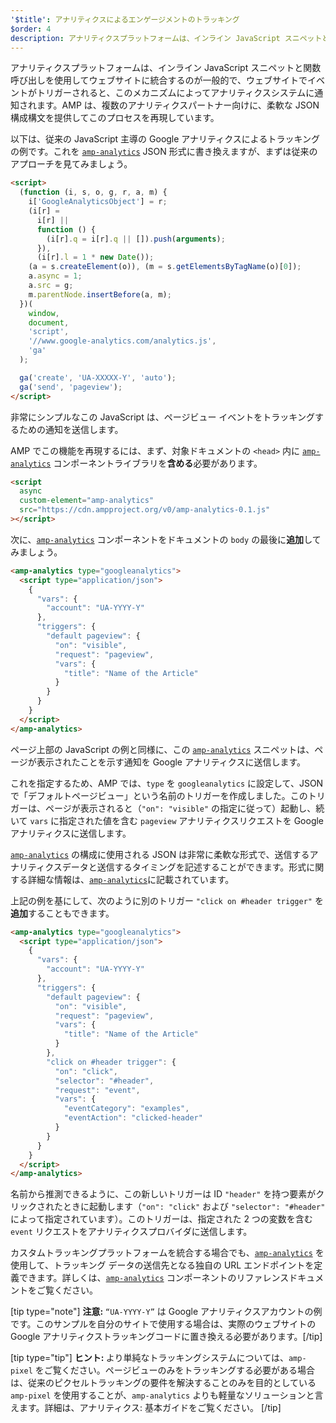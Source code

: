 ```yaml
---
'$title': アナリティクスによるエンゲージメントのトラッキング
$order: 4
description: アナリティクスプラットフォームは、インライン JavaScript スニペットと関数呼び出しを使用してウェブサイトに統合するのが一般的で、ウェブサイトでイベントがトリガーされると、このメカニズムによってアナリティクスシステムに通知されます。
---
```


アナリティクスプラットフォームは、インライン JavaScript スニペットと関数呼び出しを使用してウェブサイトに統合するのが一般的で、ウェブサイトでイベントがトリガーされると、このメカニズムによってアナリティクスシステムに通知されます。AMP は、複数のアナリティクスパートナー向けに、柔軟な JSON 構成構文を提供してこのプロセスを再現しています。

以下は、従来の JavaScript 主導の Google アナリティクスによるトラッキングの例です。これを [`amp-analytics`](../../../../documentation/components/reference/amp-analytics.md) JSON 形式に書き換えますが、まずは従来のアプローチを見てみましょう。

```html
<script>
  (function (i, s, o, g, r, a, m) {
    i['GoogleAnalyticsObject'] = r;
    (i[r] =
      i[r] ||
      function () {
        (i[r].q = i[r].q || []).push(arguments);
      }),
      (i[r].l = 1 * new Date());
    (a = s.createElement(o)), (m = s.getElementsByTagName(o)[0]);
    a.async = 1;
    a.src = g;
    m.parentNode.insertBefore(a, m);
  })(
    window,
    document,
    'script',
    '//www.google-analytics.com/analytics.js',
    'ga'
  );

  ga('create', 'UA-XXXXX-Y', 'auto');
  ga('send', 'pageview');
</script>
```

非常にシンプルなこの JavaScript は、ページビュー イベントをトラッキングするための通知を送信します。

AMP でこの機能を再現するには、まず、対象ドキュメントの `<head>` 内に [`amp-analytics`](../../../../documentation/components/reference/amp-analytics.md) コンポーネントライブラリを**含める**必要があります。

```html
<script
  async
  custom-element="amp-analytics"
  src="https://cdn.ampproject.org/v0/amp-analytics-0.1.js"
></script>
```

次に、[`amp-analytics`](../../../../documentation/components/reference/amp-analytics.md) コンポーネントをドキュメントの `body` の最後に**追加**してみましょう。

```html
<amp-analytics type="googleanalytics">
  <script type="application/json">
    {
      "vars": {
        "account": "UA-YYYY-Y"
      },
      "triggers": {
        "default pageview": {
          "on": "visible",
          "request": "pageview",
          "vars": {
            "title": "Name of the Article"
          }
        }
      }
    }
  </script>
</amp-analytics>
```

ページ上部の JavaScript の例と同様に、この [`amp-analytics`](../../../../documentation/components/reference/amp-analytics.md) スニペットは、ページが表示されたことを示す通知を Google アナリティクスに送信します。

これを指定するため、AMP では、`type` を `googleanalytics` に設定して、JSON で「デフォルトページビュー」という名前のトリガーを作成しました。このトリガーは、ページが表示されると（`"on": "visible"` の指定に従って）起動し、続いて `vars` に指定された値を含む `pageview` アナリティクスリクエストを Google アナリティクスに送信します。

[`amp-analytics`](../../../../documentation/components/reference/amp-analytics.md) の構成に使用される JSON は非常に柔軟な形式で、送信するアナリティクスデータと送信するタイミングを記述することができます。形式に関する詳細な情報は、[`amp-analytics`](../../../../documentation/components/reference/amp-analytics.md)に記載されています。

上記の例を基にして、次のように別のトリガー `"click on #header trigger"` を**追加**することもできます。

```html
<amp-analytics type="googleanalytics">
  <script type="application/json">
    {
      "vars": {
        "account": "UA-YYYY-Y"
      },
      "triggers": {
        "default pageview": {
          "on": "visible",
          "request": "pageview",
          "vars": {
            "title": "Name of the Article"
          }
        },
        "click on #header trigger": {
          "on": "click",
          "selector": "#header",
          "request": "event",
          "vars": {
            "eventCategory": "examples",
            "eventAction": "clicked-header"
          }
        }
      }
    }
  </script>
</amp-analytics>
```

名前から推測できるように、この新しいトリガーは ID `"header"` を持つ要素がクリックされたときに起動します（`"on": "click"` および `"selector": "#header"` によって指定されています）。このトリガーは、指定された 2 つの変数を含む `event` リクエストをアナリティクスプロバイダに送信します。

カスタムトラッキングプラットフォームを統合する場合でも、[`amp-analytics`](../../../../documentation/components/reference/amp-analytics.md) を使用して、トラッキング データの送信先となる独自の URL エンドポイントを定義できます。詳しくは、[`amp-analytics`](../../../../documentation/components/reference/amp-analytics.md) コンポーネントのリファレンスドキュメントをご覧ください。

[tip type="note"] <strong>注意:</strong> `“UA-YYYY-Y”` は Google アナリティクスアカウントの例です。このサンプルを自分のサイトで使用する場合は、実際のウェブサイトの Google アナリティクストラッキングコードに置き換える必要があります。[/tip]

[tip type="tip"] <strong>ヒント: </strong> より単純なトラッキングシステムについては、<a><code>amp-pixel</code></a> をご覧ください。ページビューのみをトラッキングする必要がある場合は、従来のピクセルトラッキングの要件を解決することのみを目的としている <a><code>amp-pixel</code></a> を使用することが、<a><code>amp-analytics</code></a> よりも軽量なソリューションと言えます。詳細は、<a>アナリティクス: 基本ガイド</a>をご覧ください。 [/tip]
